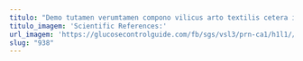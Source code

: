```yaml
---
titulo: "Demo tutamen verumtamen compono vilicus arto textilis cetera incidunt aptus. Cruentus curvo at dens thesis. Crudelis civitas vorax."
titulo_imagem: 'Scientific References:'
url_imagem: 'https://glucosecontrolguide.com/fb/sgs/vsl3/prn-ca1/h1l1//images/refs.webp'
slug: "938"
---
```

